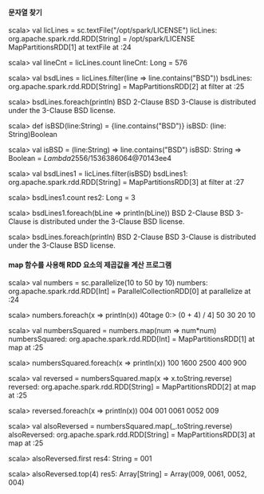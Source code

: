 #### 문자열 찾기

scala> val licLines = sc.textFile("/opt/spark/LICENSE")
licLines: org.apache.spark.rdd.RDD[String] = /opt/spark/LICENSE MapPartitionsRDD[1] at textFile at <console>:24

scala> val lineCnt = licLines.count
lineCnt: Long = 576

scala> val bsdLines = licLines.filter(line => line.contains("BSD"))
bsdLines: org.apache.spark.rdd.RDD[String] = MapPartitionsRDD[2] at filter at <console>:25

scala> bsdLines.foreach(println)
BSD 2-Clause
BSD 3-Clause
is distributed under the 3-Clause BSD license.

scala> def isBSD(line:String) = {line.contains("BSD")}
isBSD: (line: String)Boolean

scala> val isBSD = (line:String) => line.contains("BSD")
isBSD: String => Boolean = $Lambda$2556/1536386064@70143ee4

scala> val bsdLines1 = licLines.filter(isBSD)
bsdLines1: org.apache.spark.rdd.RDD[String] = MapPartitionsRDD[3] at filter at <console>:27

scala> bsdLines1.count
res2: Long = 3

scala> bsdLines1.foreach(bLine => println(bLine))
BSD 2-Clause
BSD 3-Clause
is distributed under the 3-Clause BSD license.

scala> bsdLines.foreach(println)
BSD 2-Clause
BSD 3-Clause
is distributed under the 3-Clause BSD license.



#### map 함수를 사용해 RDD 요소의 제곱값을 계산 프로그램



scala> val numbers = sc.parallelize(10 to 50 by 10)
numbers: org.apache.spark.rdd.RDD[Int] = ParallelCollectionRDD[0] at parallelize at <console>:24

scala> numbers.foreach(x => println(x))
40tage 0:>                                                          (0 + 4) / 4]
50
30
20
10

scala> val numbersSquared = numbers.map(num => num*num)
numbersSquared: org.apache.spark.rdd.RDD[Int] = MapPartitionsRDD[1] at map at <console>:25


scala> numbersSquared.foreach(x => println(x))
100
1600
2500
400
900

scala> val reversed = numbersSquared.map(x => x.toString.reverse)
reversed: org.apache.spark.rdd.RDD[String] = MapPartitionsRDD[2] at map at <console>:25

scala> reversed.foreach(x => println(x))
004
001
0061
0052
009

scala> val alsoReversed = numbersSquared.map(_.toString.reverse)
alsoReversed: org.apache.spark.rdd.RDD[String] = MapPartitionsRDD[3] at map at <console>:25

scala> alsoReversed.first
res4: String = 001

scala> alsoReversed.top(4)
res5: Array[String] = Array(009, 0061, 0052, 004)
